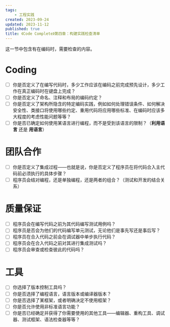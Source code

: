 ```yaml
---
tags:
    - 工程实践
created: 2023-09-24
updated: 2023-11-12
published: true
title: 《Code Complete》第四章：构建实践检查清单
---
```


这一节中包含有在编码时，需要检查的内容。

# Coding

-   [ ] 你是否定义了在编写代码时，多少工作应该在编码之前完成预先设计，多少工作在真正编码时在键盘上完成？
-   [ ] 你是否定义了命名、注释和布局的编码约定？
-   [ ] 你是否定义了架构所隐含的特定编码实践，例如如何处理错误条件、如何解决安全性、类接口将使用哪些约定、重用代码将应用哪些标准、在编码时应该多大程度的考虑性能问题等等？
-   [ ] 你是否已确定如何使用某语言进行编程，而不是受到该语言的限制？（**利用语言** 还是 **用语言**）

# 团队合作

-   [ ] 你是否定义了集成过程——也就是说，你是否定义了程序员在将代码合入主代码前必须执行的具体步骤？
-   [ ] 程序员会结对编程，还是单独编程，还是两者的组合？（测试和开发的结合关系）

# 质量保证

-   [ ] 程序员会在编写代码之前为其代码编写测试用例吗？
-   [ ] 程序员是否会为他们的代码编写单元测试，无论他们是事先写还是事后写？
-   [ ] 程序员在合入代码之前会在调试器中单步执行代码？
-   [ ] 程序员会在合入代码之前对其进行集成测试吗？
-   [ ] 程序员会审查或检查彼此的代码吗？

# 工具

-   [ ] 你选择了版本控制工具吗？
-   [ ] 你是否选择了编程语言，语言版本或编译器版本？
-   [ ] 你是否选择了某框架，或者明确决定不使用框架？
-   [ ] 你是否允许使用非标准语言功能？
-   [ ] 你是否已经确定并获得了你需要使用的其他工具——编辑器、重构工具、调试器、测试框架、语法检查器等等？
